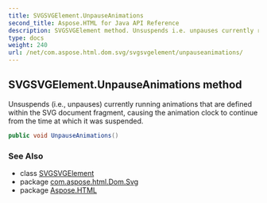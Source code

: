```yaml
---
title: SVGSVGElement.UnpauseAnimations
second_title: Aspose.HTML for Java API Reference
description: SVGSVGElement method. Unsuspends i.e. unpauses currently running animations that are defined within the SVG document fragment causing the animation clock to continue from the time at which it was suspended
type: docs
weight: 240
url: /net/com.aspose.html.dom.svg/svgsvgelement/unpauseanimations/
---
```

## SVGSVGElement.UnpauseAnimations method

Unsuspends (i.e., unpauses) currently running animations that are defined within the SVG document fragment, causing the animation clock to continue from the time at which it was suspended.

```java
public void UnpauseAnimations()
```

### See Also

* class [SVGSVGElement](../)
* package [com.aspose.html.Dom.Svg](../../svgsvgelement/)
* package [Aspose.HTML](../../../)
